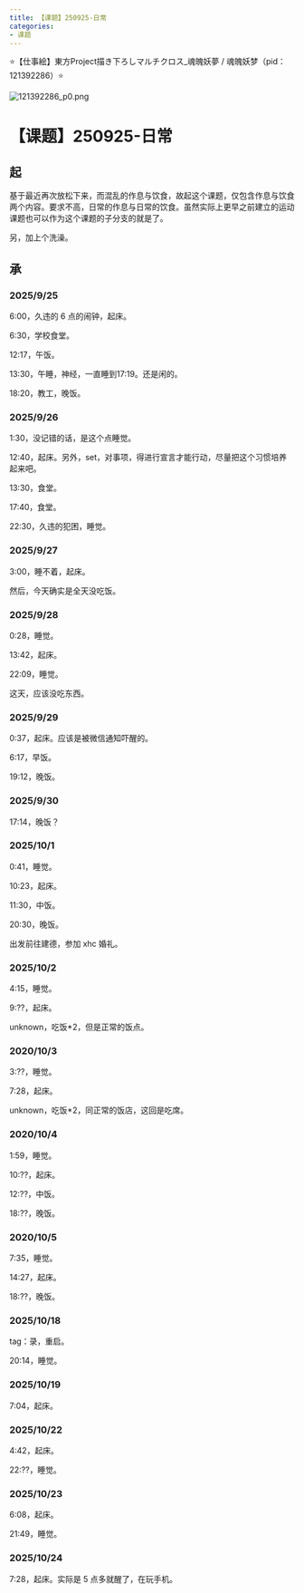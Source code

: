 ```yaml
---
title: 【课题】250925-日常
categories:
- 课题
---
```


⭐【仕事絵】東方Project描き下ろしマルチクロス_魂魄妖夢 / 魂魄妖梦（pid：121392286）⭐

![121392286_p0.png](https://byyw-oss1.oss-cn-hangzhou.aliyuncs.com/img/2025/09/25-f0cd781f819c8b0449da97f997a2cb95-121392286_p0.png.webp)

# 【课题】250925-日常

## 起

基于最近再次放松下来，而混乱的作息与饮食，故起这个课题，仅包含作息与饮食两个内容。要求不高，日常的作息与日常的饮食。虽然实际上更早之前建立的运动课题也可以作为这个课题的子分支的就是了。

另，加上个洗澡。

## 承

### 2025/9/25

6:00，久违的 6 点的闹钟，起床。

6:30，学校食堂。

12:17，午饭。

13:30，午睡，神经，一直睡到17:19。还是闲的。

18:20，教工，晚饭。

### 2025/9/26

1:30，没记错的话，是这个点睡觉。

12:40，起床。另外，set，对事项，得进行宣言才能行动，尽量把这个习惯培养起来吧。

13:30，食堂。

17:40，食堂。

22:30，久违的犯困，睡觉。

### 2025/9/27

3:00，睡不着，起床。

然后，今天确实是全天没吃饭。

### 2025/9/28

0:28，睡觉。

13:42，起床。

22:09，睡觉。

这天，应该没吃东西。

### 2025/9/29

0:37，起床。应该是被微信通知吓醒的。

6:17，早饭。

19:12，晚饭。

### 2025/9/30

17:14，晚饭？

### 2025/10/1

0:41，睡觉。

10:23，起床。

11:30，中饭。

20:30，晚饭。

出发前往建德，参加 xhc 婚礼。

### 2025/10/2

4:15，睡觉。

9:??，起床。

unknown，吃饭*2，但是正常的饭点。

### 2020/10/3

3:??，睡觉。

7:28，起床。

unknown，吃饭*2，同正常的饭店，这回是吃席。

### 2020/10/4

1:59，睡觉。

10:??，起床。

12:??，中饭。

18:??，晚饭。

### 2020/10/5

7:35，睡觉。

14:27，起床。

18:??，晚饭。

### 2025/10/18

tag：录，重启。

20:14，睡觉。

### 2025/10/19

7:04，起床。

### 2025/10/22

4:42，起床。

22:??，睡觉。

### 2025/10/23

6:08，起床。

21:49，睡觉。

### 2025/10/24

7:28，起床。实际是 5 点多就醒了，在玩手机。
